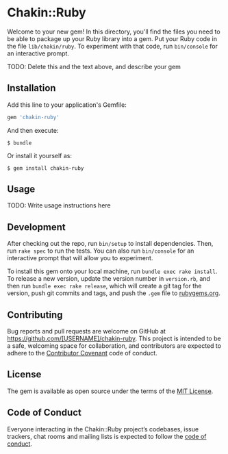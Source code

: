 # Chakin::Ruby

Welcome to your new gem! In this directory, you'll find the files you need to be able to package up your Ruby library into a gem. Put your Ruby code in the file `lib/chakin/ruby`. To experiment with that code, run `bin/console` for an interactive prompt.

TODO: Delete this and the text above, and describe your gem

## Installation

Add this line to your application's Gemfile:

```ruby
gem 'chakin-ruby'
```

And then execute:

    $ bundle

Or install it yourself as:

    $ gem install chakin-ruby

## Usage

TODO: Write usage instructions here

## Development

After checking out the repo, run `bin/setup` to install dependencies. Then, run `rake spec` to run the tests. You can also run `bin/console` for an interactive prompt that will allow you to experiment.

To install this gem onto your local machine, run `bundle exec rake install`. To release a new version, update the version number in `version.rb`, and then run `bundle exec rake release`, which will create a git tag for the version, push git commits and tags, and push the `.gem` file to [rubygems.org](https://rubygems.org).

## Contributing

Bug reports and pull requests are welcome on GitHub at https://github.com/[USERNAME]/chakin-ruby. This project is intended to be a safe, welcoming space for collaboration, and contributors are expected to adhere to the [Contributor Covenant](http://contributor-covenant.org) code of conduct.

## License

The gem is available as open source under the terms of the [MIT License](https://opensource.org/licenses/MIT).

## Code of Conduct

Everyone interacting in the Chakin::Ruby project’s codebases, issue trackers, chat rooms and mailing lists is expected to follow the [code of conduct](https://github.com/[USERNAME]/chakin-ruby/blob/master/CODE_OF_CONDUCT.md).

